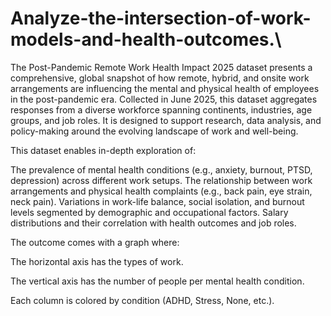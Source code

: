 # Analyze-the-intersection-of-work-models-and-health-outcomes.\

The Post-Pandemic Remote Work Health Impact 2025 dataset presents a comprehensive, global snapshot of how remote, hybrid, and onsite work arrangements are influencing the mental and physical health of employees in the post-pandemic era. Collected in June 2025, this dataset aggregates responses from a diverse workforce spanning continents, industries, age groups, and job roles. It is designed to support research, data analysis, and policy-making around the evolving landscape of work and well-being.


This dataset enables in-depth exploration of:

The prevalence of mental health conditions (e.g., anxiety, burnout, PTSD, depression) across different work setups.
The relationship between work arrangements and physical health complaints (e.g., back pain, eye strain, neck pain).
Variations in work-life balance, social isolation, and burnout levels segmented by demographic and occupational factors.
Salary distributions and their correlation with health outcomes and job roles.

The outcome comes with a graph where:

The horizontal axis has the types of work.

The vertical axis has the number of people per mental health condition.

Each column is colored by condition (ADHD, Stress, None, etc.).
